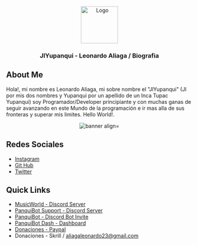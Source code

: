 
<br />
<p align="center">
    <img src="https://PanquiBotDash.jlyupanqui.repl.co/img/logo-user_circulo.png" alt="Logo" width="100" height="100">
  <h3 align="center">JlYupanqui - Leonardo Aliaga / Biografia</h3>
</p>


## About Me
Hola!, mi nombre es Leonardo Aliaga, mi sobre nombre el "JlYupanqui" (Jl por mis dos nombres y Yupanqui por un apellido de un Inca Tupac Yupanqui) soy Programador/Developer principiante y con muchas ganas de seguir avanzando en este Mundo de la programación e ir mas alla de sus fronteras y superar mis limites. Hello World!.
<br />
<p align="center">
    <img src="https://PanquiBotDash.jlyupanqui.repl.co/img/banner-user.gif" alt="banner align="center">
</p>

## Redes Sociales                                                                              
* [Instagram](https://www.instagram.com/jlyupanquioficial/)
* [Git Hub](https://github.com/LeonardoAliaga)
* [Twitter]()
                                                                                                      
## Quick Links
* [MusicWorld - Discord Server](https://bit.ly/3jWFYqd)
* [PanquiBot Support - Discord Server](https://discord.gg/UC3ezC4zmh)
* [PanquiBot - Discord Bot Invite](https://discord.com/oauth2/authorize?client_id=864517763196649482&scope=bot&permissions=534195231)
* [PanquiBot Dash - Dashboard](https://bit.ly/3BZB02c)
* [Donaciones - Paypal](https://paypal.me/leoaliaga19)
* Donaciones - Skrill / aliagaleonardo23@gmail.com
